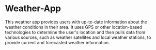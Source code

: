 # Weather-App
This weather app provides users with up-to-date information about the weather conditions in their area. It uses GPS or other location-based technologies to determine the user's location and then pulls data from various sources, such as weather satellites and local weather stations, to provide current and forecasted weather information.

